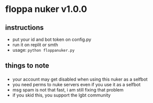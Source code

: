 # floppa nuker v1.0.0

###

## instructions
- put your id and bot token on config.py 
- run it on replit or smth
- usage: `python floppanuker.py`

## things to note

###

- your account may get disabled when using this nuker as a selfbot
- you need perms to nuke servers even if you use it as a selfbot
- msg spam is not that fast, i am still fixing that problem
- if you skid this, you support the lgbt community
